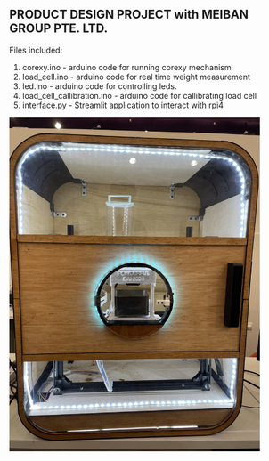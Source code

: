 ## PRODUCT DESIGN PROJECT with MEIBAN GROUP PTE. LTD.

Files included:
1. corexy.ino - arduino code for running corexy mechanism
2. load_cell.ino - arduino code for real time weight measurement
3. led.ino - arduino code for controlling leds.
4. load_cell_callibration.ino - arduino code for callibrating load cell
5. interface.py - Streamlit application to interact with rpi4

<img src="/assets/img/powder_dispensing_machine.jpg" alt="Powder dispensing machine" style="height: 600px; width:450px;"/>
